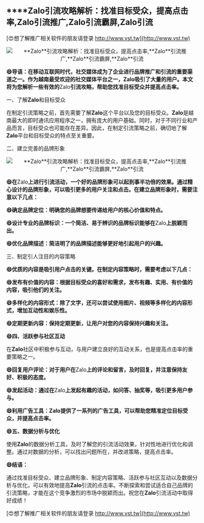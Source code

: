 ## ****Zalo**引流攻略解析：找准目标受众，提高点击率,**Zalo**引流推广,**Zalo**引流霸屏,**Zalo**引流**

[😍想了解推广相关软件的朋友请登录 http://www.vst.tw](http://www.vst.tw)

 <center><img src="https://vst.tw/MP4/tuiguang/png/4.png" alt="**Zalo**引流攻略解析：找准目标受众，提高点击率,**Zalo**引流推广,**Zalo**引流霸屏,**Zalo**引流"></center>

**😄导语：在移动互联网时代，社交媒体成为了企业进行品牌推广和引流的重要渠道之一。作为越南最受欢迎的社交媒体平台之一，**Zalo**吸引了大量的用户。本文将为您解析一些有效的**Zalo**引流攻略，帮助您找准目标受众并提高点击率。**

一、了解**Zalo**和目标受众

在制定引流策略之前，首先需要了解**Zalo**这个平台以及您的目标受众。**Zalo**是越南最大的即时通讯应用程序之一，拥有庞大的用户基础。同时，对于不同行业和产品而言，目标受众也可能存在差异。因此，在制定引流策略之前，确切地了解**Zalo**平台和目标受众的特点至关重要。

二、建立完善的品牌形象

 <center><img src="https://vst.tw/MP4/tuiguang/png/5.png" alt="**Zalo**引流攻略解析：找准目标受众，提高点击率,**Zalo**引流推广,**Zalo**引流霸屏,**Zalo**引流"></center>

**😄在**Zalo**上进行引流活动，一个好的品牌形象可以起到事半功倍的效果。通过精心设计的品牌形象，可以吸引更多的用户关注和点击。在建立品牌形象时，需要注意以下几点：**

**😄确定品牌定位：明确您的品牌想要传递给用户的核心价值和特点。**

**😄设计专业的品牌标识：一个简洁、易于辨识的品牌标识能够在**Zalo**上脱颖而出。**

**😄优化品牌描述：简洁明了的品牌描述能够更好地引起用户的兴趣。**

三、制定引人注目的内容策略

**😄优质的内容是吸引用户点击的关键。在制定内容策略时，需要考虑以下几点：**

**😄发布有价值的内容：根据目标受众的喜好和需求，发布有趣、实用、有价值的内容，吸引他们的关注。**

**😄多样化的内容形式：除了文字，还可以尝试使用图片、视频等多样化的内容形式，增加互动性和娱乐性。**

**😄定期更新内容：保持定期更新，让用户对您的内容保持兴趣和关注。**

**😄四、活跃参与社区互动**

在**Zalo**社区中积极参与互动，与用户建立良好的互动关系，也是提高点击率的重要策略之一。

**😄回复用户评论：对于用户在**Zalo**上的评论和留言，及时回复，并注意保持友好、积极的态度。**

**😄发起活动：通过在**Zalo**上发起有趣的活动，如问答、抽奖等，吸引更多用户参与。**

**😄利用广告工具：**Zalo**提供了一系列的广告工具，可以帮助您精准定位目标受众，并提高点击率。**

**😄五、数据分析与优化**

使用**Zalo**的数据分析工具，及时了解您的引流活动效果，针对性地进行优化和调整。通过对数据的分析，可以找出问题所在，并改进策略，提高点击率。

**😄结语：**

通过找准目标受众、建立品牌形象、制定内容策略、活跃参与社区互动以及数据分析与优化，可以有效地提高**Zalo**引流的点击率。不断探索和尝试适合自己品牌的引流策略，才能在这个竞争激烈的市场中脱颖而出。祝您在**Zalo**引流活动中取得好成绩！

[😍想了解推广相关软件的朋友请登录 http://www.vst.tw](http://www.vst.tw)



